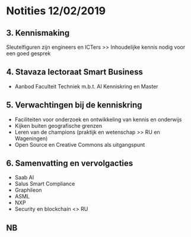 # Notities 12/02/2019


## 3. Kennismaking
Sleutelfiguren zijn engineers en ICTers >> Inhoudelijke kennis nodig voor een goed gesprek


## 4. Stavaza lectoraat Smart Business
* Aanbod Faculteit Techniek m.b.t. AI Kenniskring en Master


## 5. Verwachtingen bij de kenniskring
* Faciliteiten voor onderzoek en ontwikkeling van kennis en onderwijs
* Kijken buiten geografische grenzen
* Leren van de champions (praktijk en wetenschap >> RU en Wageningen)
* Open Source en Creative Commons als uitgangspunt


## 6. Samenvatting en vervolgacties
* Saab AI
* Salus Smart Compliance
* Graphileon
* ASML
* NXP
* Security en blockchain <> RU


## NB



